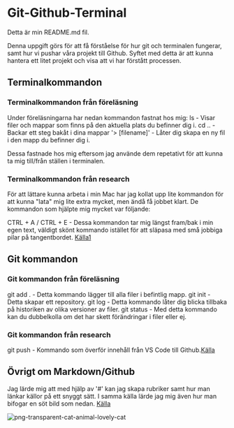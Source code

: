 # Git-Github-Terminal

Detta är min README.md fil. 

Denna uppgift görs för att få förståelse för hur git och terminalen fungerar, samt hur vi pushar våra projekt till Github. Syftet med detta är att kunna hantera ett litet projekt och visa att vi har förstått processen. 


## Terminalkommandon

### Terminalkommandon från föreläsning

Under föreläsningarna har nedan kommandon fastnat hos mig:
ls - Visar filer och mappar som finns på den aktuella plats du befinner dig i. 
cd .. - Backar ett steg bakåt i dina mappar
'> [filename]' - Låter dig skapa en ny fil i den mapp du befinner dig i. 

Dessa fastnade hos mig eftersom jag använde dem repetativt för att kunna ta mig till/från ställen i terminalen.

### Terminalkommandon från research

För att lättare kunna arbeta i min Mac har jag kollat upp lite kommandon för att kunna "lata" mig lite extra mycket, men ändå få jobbet klart. De kommandon som hjälpte mig mycket var följande:

CTRL + A / CTRL + E - Dessa kommandon tar mig längst fram/bak i min egen text, väldigt skönt kommando istället för att släpasa med små jobbiga pilar på tangentbordet. [Källa1](https://ftp-mac.com/mac-terminal-commands.html)


## Git kommandon

### Git kommandon från föreläsning 

git add . - Detta kommando lägger till alla filer i befintlig mapp. 
git init - Detta skapar ett repository.
git log - Detta kommando låter dig blicka tillbaka på historiken av olika versioner av filer.
git status - Med detta kommando kan du dubbelkolla om det har skett förändringar i filer eller ej.

### Git kommandon från research

git push - Kommando som överför innehåll från VS Code till Github.[Källa](https://www.atlassian.com/git/tutorials/syncing/git-push)

## Övrigt om Markdown/Github

Jag lärde mig att med hjälp av '#' kan jag skapa rubriker samt hur man länkar källor på ett snyggt sätt. I samma källa lärde jag mig även hur man bifogar en söt bild som nedan. [Källa](https://intra.kth.se/administration/kommunikation/webb/verktyg/formularhantering/markdown-syntax-1.701701)

![png-transparent-cat-animal-lovely-cat](https://github.com/user-attachments/assets/3887964c-b0a9-4d2d-aada-0250e3b0cd32)








